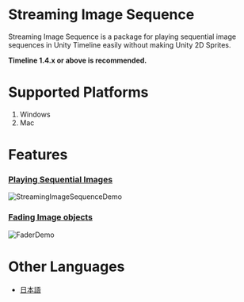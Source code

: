 # Streaming Image Sequence

Streaming Image Sequence is a package for playing sequential image sequences in Unity Timeline 
easily without making Unity 2D Sprites.

**Timeline 1.4.x or above is recommended.**

# Supported Platforms

1. Windows
2. Mac


# Features

### [Playing Sequential Images](en/StreamingImageSequencePlayableAsset.md)
![StreamingImageSequenceDemo](images/StreamingImageSequenceDemo.gif)


### [Fading Image objects](en/FaderPlayableAsset.md)
![FaderDemo](images/FaderDemo.gif)


# Other Languages
- [日本語](jp/index.md)





